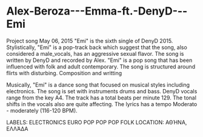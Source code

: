 # Alex-Beroza---Emma-ft.-DenyD---Emi
Project song
May 06, 2015
"Emi" is the sixth single of DenyD 2015. Stylistically, "Emi" is a pop-track back which suggest that the song, 
also considered a male_vocals, has an aggressive sexual flavor. The song is written by DenyD and recorded by Alex. 
"Emi" is a pop song that 
has been influenced with folk and adult contemporary. The song is structured around flirts with disturbing.
Composition and writting

Musically, "Emi" is a dance song that focused on musical styles including electronics. 
The song is set with instruments drums and bass. DenyD vocals range from the key A4. The track has a total beats per minute 129. 
The tonal shifts in the vocals also are quite affecting. The lyrics has a tempo Moderato - moderately (116-120 BPM).

LABELS: ELECTRONICS EURO POP POP POP FOLK
LOCATION: ΑΘΉΝΑ, ΕΛΛΆΔΑ

